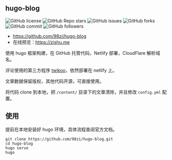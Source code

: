 <p align="center">

## hugo-blog

![GitHub license](https://img.shields.io/github/license/98zi/hugo-blog) 
![GitHub Repo stars](https://img.shields.io/github/stars/98zi/hugo-blog) 
![GitHub issues](https://img.shields.io/github/issues/98zi/hugo-blog) 
![GitHub forks](https://img.shields.io/github/forks/98zi/hugo-blog) 
![GitHub commit](https://img.shields.io/github/commit-activity/t/98zi/hugo-blog) 
![GitHub followers](https://img.shields.io/github/followers/98zi)

- https://github.com/98zi/hugo-blog
- 在线预览：https://zishu.me

</p>

使用 hugo 框架构建，在 GitHub 托管代码，Netlify 部署，CloudFlare 解析域名。

评论使用的第三方程序 [twikoo](https://twikoo.js.org/)，依然部署在 netlify 上。

文章数据保留版权，其他代码开源，可直接使用。

将代码 clone 到本地，把 `/content/` 目录下的文章清除，并且修改 `config.yml` 配置。

## 使用

提前在本地安装好 hugo 环境，具体流程查阅官方文档。

```shell
git clone https://github.com/98zi/hugo-blog.git
cd hugo-blog
hugo serve
hugo
```
